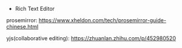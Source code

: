 * Rich Text Editor

prosemirror: https://www.xheldon.com/tech/prosemirror-guide-chinese.html

yjs(collaborative editing): https://zhuanlan.zhihu.com/p/452980520
